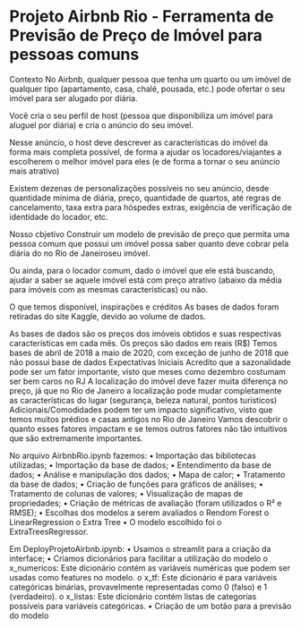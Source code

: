 # Projeto Airbnb Rio - Ferramenta de Previsão de Preço de Imóvel para pessoas comuns

Contexto
No Airbnb, qualquer pessoa que tenha um quarto ou um imóvel de qualquer tipo (apartamento, casa, chalé, pousada, etc.) pode ofertar o seu imóvel para ser alugado por diária.

Você cria o seu perfil de host (pessoa que disponibiliza um imóvel para aluguel por diária) e cria o anúncio do seu imóvel.

Nesse anúncio, o host deve descrever as características do imóvel da forma mais completa possível, de forma a ajudar os locadores/viajantes a escolherem o melhor imóvel para eles (e de forma a tornar o seu anúncio mais atrativo)

Existem dezenas de personalizações possíveis no seu anúncio, desde quantidade mínima de diária, preço, quantidade de quartos, até regras de cancelamento, taxa extra para hóspedes extras, exigência de verificação de identidade do locador, etc.

Nosso cbjetivo
Construir um modelo de previsão de preço que permita uma pessoa comum que possui um imóvel possa saber quanto deve cobrar pela diária do  no Rio de Janeiroseu imóvel.

Ou ainda, para o locador comum, dado o imóvel que ele está buscando, ajudar a saber se aquele imóvel está com preço atrativo (abaixo da média para imóveis com as mesmas características) ou não.

O que temos disponível, inspirações e créditos
As bases de dados foram retiradas do site Kaggle, devido ao volume de dados.

As bases de dados são os preços dos imóveis obtidos e suas respectivas características em cada mês.
Os preços são dados em reais (R$)
Temos bases de abril de 2018 a maio de 2020, com exceção de junho de 2018 que não possui base de dados
Expectativas Iniciais
Acredito que a sazonalidade pode ser um fator importante, visto que meses como dezembro costumam ser bem caros no RJ
A localização do imóvel deve fazer muita diferença no preço, já que no Rio de Janeiro a localização pode mudar completamente as características do lugar (segurança, beleza natural, pontos turísticos)
Adicionais/Comodidades podem ter um impacto significativo, visto que temos muitos prédios e casas antigos no Rio de Janeiro
Vamos descobrir o quanto esses fatores impactam e se temos outros fatores não tão intuitivos que são extremamente importantes.

No arquivo AirbnbRio.ipynb fazemos:
•	Importação das bibliotecas utilizadas;
•	Importação da base de dados;
•	Entendimento  da base de dados;
•	Análise e manipulação dos dados;
•	Mapa de calor;
•	Tratamento da base de dados;
•	Criação de funções para gráficos de análises;
•	Tratamento de colunas de valores;
•	Visualização de mapas de propriedades;
•	Criação de métricas de avaliação (foram utilizados o R² e RMSE);
•	Escolhas dos modelos a serem avaliados
  o	Rendom Forest
  o	LinearRegression
  o	Extra Tree
•	O modelo escolhido foi o ExtraTreesRegressor.

Em DeployProjetoAirbnb.ipynb:
•	Usamos o streamlit para a criação da interface;
•	Criamos dicionários para facilitar a utilização do modelo
  o	x_numericos: Este dicionário contém as variáveis numéricas que podem ser usadas como features no modelo.
  o	x_tf: Este dicionário é para variáveis categóricas binárias, provavelmente representadas como 0 (falso) e 1 (verdadeiro).
  o	x_listas: Este dicionário contém listas de categorias possíveis para variáveis categóricas. 
•	Criação de um botão para a previsão do modelo
